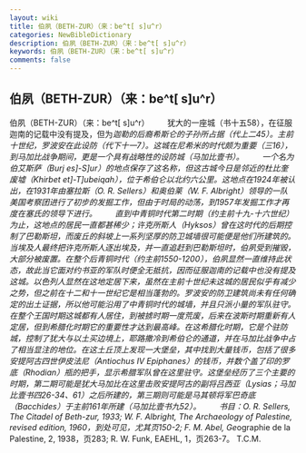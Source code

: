 ```yaml
---
layout: wiki
title: 伯夙（BETH-ZUR）（来：be^t[ s]u^r）
categories: NewBibleDictionary
description: 伯夙（BETH-ZUR）（来：be^t[ s]u^r）
keywords: 伯夙（BETH-ZUR）（来：be^t[ s]u^r）
comments: false
---
```


## 伯夙（BETH-ZUR）（来：be^t[ s]u^r）



伯夙（BETH-ZUR）（来：be^t[
s]u^r）
　　犹大的一座城（书十五58），在征服迦南的记载中没有提及，但为*迦勒的后裔希斯仑的子孙所占据（代上二45）。主前十世纪，罗波安在此设防（代下十一7）。这城在尼希米的时代颇为重要（三16），到马加比战争期间，更是一个具有战略性的设防城（马加比壹书）。
　　一个名为伯艾斯萨（Burj
es]-S]ur）的地点保存了这名称，但这古城今日是邻近的杜比奎废墟（Khirbet
et]-T]ubeiqah），位于希伯仑以北约六公里。这地点在1924年被认出，在1931年由塞拉斯（O. R. Sellers）和奥伯莱（W. F. Albright）领导的一队美国考察团进行了初步的发掘工作，但由于时局的动荡，到1957年发掘工作才再度在塞氏的领导下进行。
　　直到中青铜时代第二时期（约主前十九-十六世纪）为止，这地点的居民一直都甚稀少；许克所斯人（Hyksos）曾在这时代的后期控制了巴勒斯坦，而废丘的斜坡上一系列坚厚的防卫城墙很可能便是他们所建筑的。当埃及人最终把许克所斯人逐出埃及，并一直追赶到巴勒斯坦时，伯夙受到摧毁，大部分被废置。在整个后青铜时代（约主前1550-1200），伯夙显然一直维持此状态，故此当它面对约书亚的军队时便全无抵抗，因而征服迦南的记载中也没有提及这城。以色列人显然在这地定居下来，虽然在主前十世纪未这城的居民似乎有减少之势，但之前在十二和十一世纪它是相当蓬勃的。罗波安的防卫建筑尚未有任何确定的出土证据，所以他可能沿用了中青铜时代的城墙，并且只派小量的军队驻守。在整个王国时期这城都有人居住，到被掳时期一度荒废，后来在波斯时期重新有人定居，但到希腊化时期它的重要性才达到最高峰。在这希腊化时期，它是个驻防城，控制了犹大与以土买边境上，耶路撒冷到希伯仑的通道，并在马加比战争中占了相当显注的地位。在这土丘顶上发现一大堡垒，其中找到大量钱币，包括了很多安提阿古四世伊皮法尼（Antiochus IV Epiphanes）的钱币，并数个盖了印的罗底（Rhodian）瓶的把手，显示希腊军队曾在这里驻守。这堡垒经历了三个主要的时期，第二期可能是犹大马加比在这里击败安提阿古的副将吕西亚（Lysias；马加比壹书四26-34、61）之后所建的，第三期则可能是马其顿将军巴奇底（Bacchides）于主前161年所建（马加比壹书九52）。
　　书目：O. R. Sellers, The Citadel of Beth-zur, 1933; W. F.
Albright, The Archaeology of Palestine,
revised edition, 1960，到处可见，尤其页150-2; F. M. Abel, Ge*ographie de la Palestine, 2, 1938，页283; R. W. Funk, EAEHL, 1，页263-7。
T.C.M.




